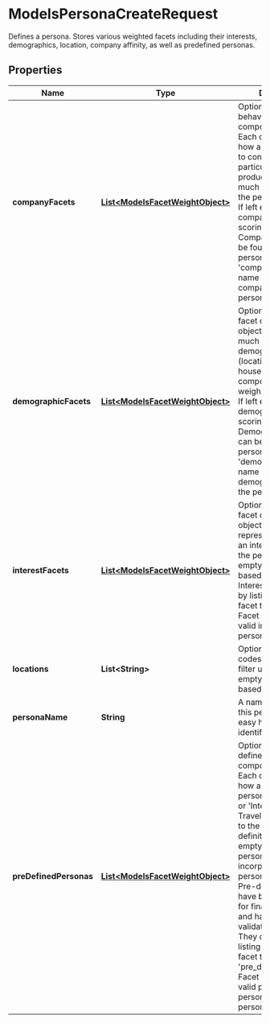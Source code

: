 

# ModelsPersonaCreateRequest

Defines a persona. Stores various weighted facets including their interests, demographics, location, company affinity, as well as predefined personas.

## Properties

| Name | Type | Description | Notes |
|------------ | ------------- | ------------- | -------------|
|**companyFacets** | [**List&lt;ModelsFacetWeightObject&gt;**](ModelsFacetWeightObject.md) | Optional list of behavioral facet component objects. Each object outlines how a user&#39;s likelihood to consume from a particular company&#39;s products and how much it contributes to the persona definition. If left empty, no company-based scoring is done. Company facets can be found by listing personas of facet type &#39;company&#39;. Facet name must be a valid company facet in the persona taxonomy. |  [optional] |
|**demographicFacets** | [**List&lt;ModelsFacetWeightObject&gt;**](ModelsFacetWeightObject.md) | Optional list of interest facet component objects. Defines how much each demographic attribute (location, affluence, household composition, etc.)  weighs in the persona. If left empty, no demographic-based scoring is done. Demographic facets can be found by listing personas of facet type &#39;demographic&#39;. Facet name must be a valid demographic facet in the persona taxonomy. |  [optional] |
|**interestFacets** | [**List&lt;ModelsFacetWeightObject&gt;**](ModelsFacetWeightObject.md) | Optional list of interest facet component objects. Each object represents how much an interest weighs in the persona. If left empty, no interest-based scoring is done. Interests can be found by listing personas of facet type &#39;interest&#39;. Facet name must be a valid interest in the persona taxonomy. |  [optional] |
|**locations** | **List&lt;String&gt;** | Optional list of zip codes or city ids to filter users by. If left empty, no location-based filtering is done. |  [optional] |
|**personaName** | **String** | A name for describing this persona. Used for easy human-friendly identification. |  |
|**preDefinedPersonas** | [**List&lt;ModelsFacetWeightObject&gt;**](ModelsFacetWeightObject.md) | Optional list of pre-defined persona facet component objects. Each object outlines how a pre-defined persona (&#39;Car Owners&#39; or &#39;International Travelers&#39;) contributes to the persona definition. If left empty, no predefined personas are incorporated into the persona definition. Pre-defined personas have been optimized for financial use cases and have been validated at scale. They can be found by listing personas of facet type &#39;pre_defined_persona&#39;. Facet name must be a valid pre-defined persona facet in the persona taxonomy. |  [optional] |



